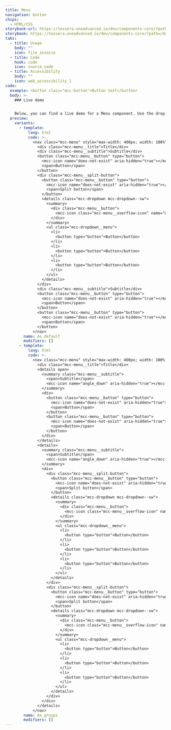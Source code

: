 ```yaml
---
title: Menu
navigation: button
chips:
  - HTML/CSS
storybook-url: https://tessera.oneadvanced.io/dev/components-core/?path=/docs/html-button--as-default
storybook: https://tessera.oneadvanced.io/dev/components-core/?path=/docs/html-page-header--as-default
tabs:
  - title: Usage
    body: ""
    icon: file_invoice
  - title: Code
    hook: code
    icon: source_code
  - title: Accessibility
    body: ""
    icon: web_accessibility_1
code:
  example: <button class="mcc-button">Button text</button>
  body: >-
    ### Live demo


    Below, you can find a live demo for a Menu component. Use the drop-down menus and radio buttons to view the different Menu Types and Variants.
  preview:
    variants:
      - template:
          lang: html
          code: >-
            <nav class="mcc-menu" style="max-width: 400px; width: 100%">
              <div class="mcc-menu__title">Title</div>
              <div class="mcc-menu__subtitle">Subtitle</div>
              <button class="mcc-menu__button" type="button">
                <mcc-icon name="does-not-exist" aria-hidden="true"></mcc-icon>
                <span>Button</span>
              </button>
              <div class="mcc-menu__split-button">
                <button class="mcc-menu__button" type="button">
                  <mcc-icon name="does-not-exist" aria-hidden="true"></mcc-icon>
                  <span>Split button</span>
                </button>
                <details class="mcc-dropdown mcc-dropdown--sw">
                  <summary>
                    <div class="mcc-menu__button">
                      <mcc-icon class="mcc-menu__overflow-icon" name="menu_2"></mcc-icon>
                    </div>
                  </summary>
                  <ul class="mcc-dropdown__menu">
                    <li>
                      <button type="button">Button</button>
                    </li>
                    <li>
                      <button type="button">Button</button>
                    </li>
                    <li>
                      <button type="button">Button</button>
                    </li>
                  </ul>
                </details>
              </div>
              <div class="mcc-menu__subtitle">Subtitle</div>
              <button class="mcc-menu__button" type="button">
                <mcc-icon name="does-not-exist" aria-hidden="true"></mcc-icon>
                <span>Button</span>
              </button>
              <button class="mcc-menu__button" type="button">
                <mcc-icon name="does-not-exist" aria-hidden="true"></mcc-icon>
                <span>Button</span>
              </button>
            </nav>
        name: As default
        modifiers: []
      - template:
          lang: html
          code: >-
            <nav class="mcc-menu" style="max-width: 400px; width: 100%; height: auto">
              <div class="mcc-menu__title">Title</div>
              <details open>
                <summary class="mcc-menu__subtitle">
                  <span>Subtitle</span>
                  <mcc-icon name="angle_down" aria-hidden="true"></mcc-icon>
                </summary>
                <div>
                  <button class="mcc-menu__button" type="button">
                    <mcc-icon name="does-not-exist" aria-hidden="true"></mcc-icon>
                    <span>Button</span>
                  </button>
                  <button class="mcc-menu__button" type="button">
                    <mcc-icon name="does-not-exist" aria-hidden="true"></mcc-icon>
                    <span>Button</span>
                  </button>
                </div>
              </details>
              <details>
                <summary class="mcc-menu__subtitle">
                  <span>Subtitle</span>
                  <mcc-icon name="angle_down" aria-hidden="true"></mcc-icon>
                </summary>
                <div>
                  <div class="mcc-menu__split-button">
                    <button class="mcc-menu__button" type="button">
                      <mcc-icon name="does-not-exist" aria-hidden="true"></mcc-icon>
                      <span>Split button</span>
                    </button>
                    <details class="mcc-dropdown mcc-dropdown--sw">
                      <summary>
                        <div class="mcc-menu__button">
                          <mcc-icon class="mcc-menu__overflow-icon" name="menu_2"></mcc-icon>
                        </div>
                      </summary>
                      <ul class="mcc-dropdown__menu">
                        <li>
                          <button type="button">Button</button>
                        </li>
                        <li>
                          <button type="button">Button</button>
                        </li>
                        <li>
                          <button type="button">Button</button>
                        </li>
                      </ul>
                    </details>
                  </div>
                  <div class="mcc-menu__split-button">
                    <button class="mcc-menu__button" type="button">
                      <mcc-icon name="does-not-exist" aria-hidden="true"></mcc-icon>
                      <span>Split button</span>
                    </button>
                    <details class="mcc-dropdown mcc-dropdown--sw">
                      <summary>
                        <div class="mcc-menu__button">
                          <mcc-icon class="mcc-menu__overflow-icon" name="menu_2"></mcc-icon>
                        </div>
                      </summary>
                      <ul class="mcc-dropdown__menu">
                        <li>
                          <button type="button">Button</button>
                        </li>
                        <li>
                          <button type="button">Button</button>
                        </li>
                        <li>
                          <button type="button">Button</button>
                        </li>
                      </ul>
                    </details>
                  </div>
                </div>
              </details>
            </nav>
        name: As groups
        modifiers: []
---
```

